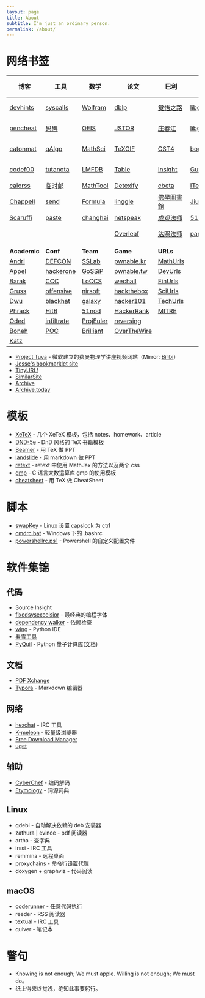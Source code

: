 ```yaml
---
layout: page
title: About
subtitle: I'm just an ordinary person.
permalink: /about/
---
```


# 网络书签

| 博客                                                  | 工具                                               | 数学                                                         | 论文                                                   | 巴利                                                         | 找书                                     | 词典                                                | 词源                                         | 猎奇                                               |
| ----------------------------------------------------- | -------------------------------------------------- | ------------------------------------------------------------ | ------------------------------------------------------ | ------------------------------------------------------------ | ---------------------------------------- | --------------------------------------------------- | -------------------------------------------- | -------------------------------------------------- |
| [devhints](https://devhints.io)                       | [syscalls](http://syscalls.kernelgrok.com/)        | [Wolfram](http://mathworld.wolfram.com/)                     | [dblp](https://dblp.uni-trier.de/)                     | [觉悟之路](http://dhamma.sutta.org/index2.htm)               | [libgen](https://libgen.is/)             | [象形字典](http://www.vividict.com/)                | [汉语](http://hanziyuan.net/)                | [美丽化学](http://www.envisioningchemistry.cn/)    |
| [pencheat](https://highon.coffee/blog/cheat-sheet/)   | [码碑](http://rosettacode.org/wiki/Rosetta_Code)   | [OEIS](http://oeis.org/)                                     | [JSTOR](https://www.jstor.org/)                        | [庄春江](http://agama.buddhason.org/)                        | [libgen](http://gen.lib.rus.ec/)         | [搜詞尋字](http://words.sinica.edu.tw/sou/sou.html) | [俄语](http://etymolog.ruslang.ru/index.php) | [历史地图](http://geacron.com/home-zh-hans/)       |
| [catonmat](https://catonmat.net/)                     | [qAlgo](http://quantumalgorithmzoo.org/)           | [MathSci](https://mathscinet.ams.org/mathscinet/freeTools.html?version=2) | [TeXGIF](http://latex.codecogs.com/gif.latex?)         | [CST4](https://www.tipitaka.org/)                            | [booksc](https://booksc.org/)            | [同义词](http://www.ximizi.com/Tongyici_Cidian.php) | [英语](http://www.etymonline.com/)           | [全历史](https://www.allhistory.com/)              |
| [codef00](http://codef00.com/projects)                | [tutanota](https://www.tutanota.com/)              | [LMFDB](http://www.lmfdb.org/)                               | [Table](https://tableconvert.com/)                     | [Insight](https://www.accesstoinsight.org/)                  | [Gutenberg](https://www.gutenberg.org/)  | [易笔字](http://www.yibizi.com/)                    |                                              | [历史脉图](https://cheatography.com/tag/history/)  |
| [caiorss](https://caiorss.github.io/C-Cpp-Notes/)     | [临时邮](https://10minutemail.com/)                | [MathTool](http://zh.numberempire.com/primenumbers.php)      | [Detexify](http://detexify.kirelabs.org/classify.html) | [cbeta](http://cbetaonline.cn/)                              | [ITebooks](https://it-ebooks.info/)      | [民族语言](http://www.mzywfy.org.cn/)               |                                              | [All2A](http://www.alltoall.net/)                  |
| [Chappell](https://www.geoffchappell.com/)            | [send](https://send.firefox.com/)                  | [Formula](https://zh.numberempire.com/latexequationeditor.php) | [linggle](http://linggle.com/)                         | [佛學圖書館](http://buddhism.lib.ntu.edu.tw/DLMBS/index.jsp) | [Jiumo](https://www.jiumodiary.com/)     | [Wiktionary](https://en.wiktionary.org/)            |                                              | [OSGeo](http://www.osgeo.cn/)                      |
| [Scaruffi](https://www.scaruffi.com/)                 | [paste](https://paste.ubuntu.com/)                 | [changhai](https://www.changhai.org/articles/science/mathematics/riemann_hypothesis/) | [netspeak](http://www.netspeak.org/)                   | [成观法师](http://abtemple.org/index.php)                    | [51nazhun](https://kindle.51nazhun.pub/) | [NiftyWord](https://www.niftyword.com/)             |                                              | [Unicode](https://www.ziti163.com/uni/index.shtml) |
|                                                       |                                                    |                                                              | [Overleaf](https://www.overleaf.com/learn)             | [达照法师](http://www.shidazhao.com/)                        | [panghub](http://panghubook.cn/)         | [Latin](http://archives.nd.edu/words.html)          |                                              | [小鸡词典](https://jikipedia.com/)                 |
|                                                       |                                                    |                                                              |                                                        |                                                              |                                          |                                                     |                                              |                                                    |
| **Academic**                                          | **Conf**                                           | **Team**                                                     | **Game**                                               | **URLs**                                                     |                                          |                                                     |                                              |                                                    |
| [Andri](https://syssec.mistakenot.net/)               | [DEFCON](https://media.defcon.org/DEF%21CON%2027/) | [SSLab](https://gts3.org/)                                   | [pwnable.kr](http://pwnable.kr/play.php)               | [MathUrls](https://mathurls.com/)                            |                                          |                                                     |                                              |                                                    |
| [Appel](https://www.cs.princeton.edu/~appel/)         | [hackerone](https://www.hackerone.com/)            | [GoSSiP](https://loccs.sjtu.edu.cn/wiki/doku.php)            | [pwnable.tw](https://pwnable.tw/)                      | [DevUrls](https://devurls.com/)                              |                                          |                                                     |                                              |                                                    |
| [Barak](https://www.boazbarak.org/)                   | [CCC](https://www.ccc.de/)                         | [LoCCS](https://loccs.sjtu.edu.cn/main/publication/)         | [wechall](https://www.wechall.net/)                    | [FinUrls](https://finurls.com/)                              |                                          |                                                     |                                              |                                                    |
| [Gruss](https://gruss.cc/)                            | [offensive](https://www.offensivecon.org/)         | [nirsoft](http://www.nirsoft.net/programmer_tools.html)      | [hackthebox](https://www.hackthebox.eu/)               | [SciUrls](https://sciurls.com/)                              |                                          |                                                     |                                              |                                                    |
| [Dwu](https://www.cs.virginia.edu/dwu4/projects.html) | [blackhat](https://www.blackhat.com/)              | [galaxy](http://galaxylab.org/)                              | [hacker101](https://ctf.hacker101.com/)                | [TechUrls](https://techurls.com/)                            |                                          |                                                     |                                              |                                                    |
| [Phrack](http://phrack.org/)                          | [HitB](https://conference.hitb.org/)               | [51nod](https://www.51nod.com/focus.html)                    | [HackerRank](https://www.hackerrank.com/)              | [MITRE](https://attack.mitre.org/)                           |                                          |                                                     |                                              |                                                    |
| [Oded](http://www.wisdom.weizmann.ac.il/~/oded/)      | [infiltrate](https://infiltratecon.com/)           | [ProjEuler](https://projecteuler.net/about)                  | [reversing](http://reversing.kr/)                      |                                                              |                                          |                                                     |                                              |                                                    |
| [Boneh](http://crypto.stanford.edu/~dabo/)            | [POC](http://powerofcommunity.net/)                | [Brilliant](https://brilliant.org/courses/#recent)           | [OverTheWire](http://overthewire.org/wargames/)        |                                                              |                                          |                                                     |                                              |                                                    |
| [Katz](http://www.cs.umd.edu/~jkatz/)                 |                                                    |                                                              |                                                        |                                                              |                                          |                                                     |                                              |                                                    |


  - [Project Tuva](http://research.microsoft.com/apps/tools/tuva) - 微软建立的费曼物理学讲座视频网站（Mirror: [Bilibi](https://www.bilibili.com/video/av51119464/)）
  - [Jesse's bookmarklet site](https://www.squarefree.com/bookmarklets/)                    
  - [TinyURL!](javascript:void%28location.href='https://tinyurl.com/create.php?url='+encodeURIComponent%28location.href%29%29)                 
  - [SimilarSite](javascript:location.href='https://www.similarsitesearch.com/search/?URL='+encodeURIComponent%28document.location.href%29+'&src=bmt';)
  - [Archive](javascript:location.href='https://web.archive.org/save/'+location.href.split%28'?'%29[0])                                             
  - [Archive.today](javascript:void%28open%28'http://archive.today/?run=1&url='+encodeURIComponent%28document.location%29%29%29)                          

# 模板
  - [XeTeX](/download/templates/XeTeX.zip) - 几个 XeTeX 模板，包括 notes、homework、article
  - [DND-5e](/download/templates/DND-5e.zip) - DnD 风格的 TeX 书籍模板
  - [Beamer](/download/templates/Beamer.zip) - 用 TeX 做 PPT
  - [landslide](/download/templates/landslide.zip) - 用 markdown 做 PPT
  - [retext](/download/templates/retext.zip) - retext 中使用 MathJax 的方法以及两个 css
  - [gmp](/download/templates/gmp_template.c) - C 语言大数运算库 gmp 的使用模板
  - [cheatsheet](/download/templates/cheatsheet.tex) - 用 TeX 做 CheatSheet 

# 脚本
  - [swapKey](/download/scripts/swapKey) - Linux 设置 capslock 为 ctrl
  - [cmdrc.bat](/download/scripts/cmdrc.bat) - Windows 下的 .bashrc
  - [powershellrc.ps1](/download/scripts/powershellrc.ps1) - Powershell 的自定义配置文件

# 软件集锦
## 代码
  - Source Insight
  - [fixedsysexcelsior](/download/FSEX300.ttf) - 最经典的编程字体
  - [dependency walker](http://www.dependencywalker.com/) - 依赖检查
  - [wing](https://wingware.com/downloads/wing-personal) - Python IDE
  - [看雪工具](https://tools.pediy.com/)
  - [PyQuil](https://github.com/rigetti/pyquil) - Python 量子计算库([文档](https://pyquil.readthedocs.io/en/latest/start.html))

## 文档
  - [PDF Xchange](https://pdf-xchange.eu/)
  - [Typora](https://www.typora.io/) - Markdown 编辑器

## 网络
  - [hexchat](https://hexchat.github.io/downloads.html) - IRC 工具
  - [K-meleon](http://kmeleonbrowser.org/) - 轻量级浏览器
  - [Free Download Manager](https://www.freedownloadmanager.org)
  - [uget](https://ugetdm.com/)

## 辅助
  - [CyberChef](/download/CyberChef.htm) - 编码解码
  - [Etymology](/download/Etymology.chm) - 词源词典

## Linux
  - gdebi - 自动解决依赖的 deb 安装器
  - zathura \| evince - pdf 阅读器
  - artha - 查字典
  - irssi - IRC 工具
  - remmina - 远程桌面
  - proxychains - 命令行设置代理
  - doxygen + graphviz - 代码阅读

## macOS
  - [coderunner](https://coderunnerapp.com/) - 任意代码执行
  - reeder - RSS 阅读器
  - textual - IRC 工具
  - quiver - 笔记本


# 警句
  - Knowing is not enough; We must apple. Willing is not enough; We must do。
  - 纸上得来终觉浅，绝知此事要躬行。

